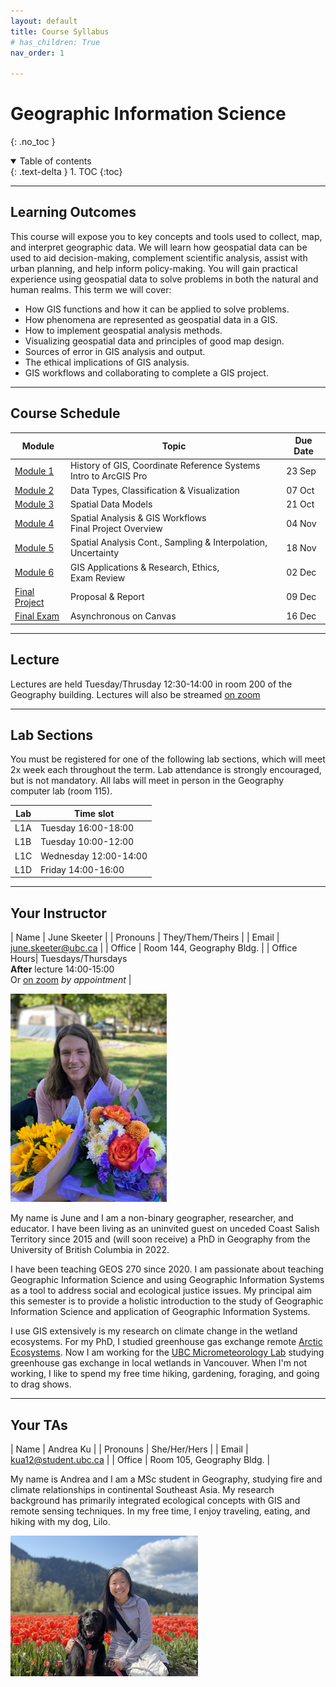 ```yaml
---
layout: default
title: Course Syllabus
# has_children: True
nav_order: 1

---
```


# Geographic Information Science
{: .no_toc }

<details open markdown="block">
  <summary>
    Table of contents
  </summary>
  {: .text-delta }
1. TOC
{:toc}
</details>

---

## Learning Outcomes

This course will expose you to key concepts and tools used to collect, map, and interpret geographic data.  We will learn how geospatial data can be used to aid decision-making, complement scientific analysis, assist with urban planning, and help inform policy-making.  You will gain practical experience using geospatial data to solve problems in both the natural and human realms.  This term we will cover:

* How GIS functions and how it can be applied to solve problems.
* How phenomena are represented as geospatial data in a GIS.
* How to implement geospatial analysis methods.
* Visualizing geospatial data and principles of good map design. 
* Sources of error in GIS analysis and output.
* The ethical implications of GIS analysis.
* GIS workflows and collaborating to complete a GIS project.

---

## Course Schedule

|                         Module                         |                                Topic                                |Due Date|
|--------------------------------------------------------|---------------------------------------------------------------------|--------|
|[Module 1](https://geos270.github.io/Module1/)          |History of GIS, Coordinate Reference Systems <br> Intro to ArcGIS Pro|23 Sep  |
|[Module 2](https://geos270.github.io/Module2/)          |Data Types, Classification & Visualization                           |07 Oct  |
|[Module 3](https://geos270.github.io/Module3/)          |Spatial Data Models                                                  |21 Oct  |
|[Module 4](https://geos270.github.io/Module4/)          |Spatial Analysis & GIS Workflows <br> Final Project Overview         |04 Nov  |
|[Module 5](https://geos270.github.io/Module5/)          |Spatial Analysis Cont., Sampling & Interpolation, Uncertainty        |18 Nov  |
|[Module 6](https://geos270.github.io/Module6/)          |GIS Applications & Research, Ethics,<br> Exam Review                 |02 Dec  |
|[Final Project](https://geos270.github.io/FinalProject/)|Proposal & Report                                                    |09 Dec  |
|[Final Exam](docs/Overview.md/##final-exam)             |Asynchronous on Canvas                                               |16 Dec  |

---

## Lecture

Lectures are held Tuesday/Thrusday 12:30-14:00 in room 200 of the Geography building.  Lectures will also be streamed [on zoom](https://ubc.zoom.us/j/68713181849?pwd=SThIWUkvVTVtbkpwME11c1NDYlFVZz09)

---

## Lab Sections


You must be registered for one of the following lab sections, which will meet 2x week each throughout the term.  Lab attendance is strongly encouraged, but is not mandatory.  All labs will meet in person in the Geography computer lab (room 115).

|Lab |   Time slot            |
|----|------------------------|
|L1A |Tuesday 16:00-18:00     |
|L1B |Tuesday 10:00-12:00     |
|L1C |Wednesday 12:00-14:00   |
|L1D |Friday 14:00-16:00      |

---

## Your Instructor

| Name | June Skeeter |
| Pronouns | They/Them/Theirs |
| Email | june.skeeter@ubc.ca |
| Office | Room 144, Geography Bldg. |
| Office Hours| Tuesdays/Thursdays<br>**After** lecture 14:00-15:00 <br> Or [on zoom](https://ubc.zoom.us/j/66359522453?pwd=ZzZUMzV3NVY1V3pzcmYzZFBadW93UT09) *by appointment* |

<img src="docs/images/June.jpg" alt="missing" class="inline" width="250"/>

My name is June and I am a non-binary geographer, researcher, and educator.  I have been living as an uninvited guest on unceded Coast Salish Territory since 2015 and (will soon receive) a PhD in Geography from the University of British Columbia in 2022.

I have been teaching GEOS 270 since 2020.  I am passionate about teaching Geographic Information Science and using Geographic Information Systems as a tool to address social and ecological justice issues.  My principal aim this semester is to provide a holistic introduction to the study of Geographic Information Science and application of Geographic Information Systems.

I use GIS extensively is my research on climate change in the wetland ecosystems.  For my PhD, I studied greenhouse gas exchange remote [Arctic Ecosystems](https://cdnsciencepub.com/doi/full/10.1139/as-2021-0034).  Now I am working for the [UBC Micrometeorology Lab](https://blogs.ubc.ca/saraknox/) studying greenhouse gas exchange in local wetlands in Vancouver.  When I'm not working, I like to spend my free time hiking, gardening, foraging, and going to drag shows.  



---

## Your TAs

| Name | Andrea Ku |
| Pronouns | She/Her/Hers |
| Email | kua12@student.ubc.ca |
| Office | Room 105, Geography Bldg. |


My name is Andrea and I am a MSc student in Geography, studying fire and climate relationships in continental Southeast Asia. My research background has primarily integrated ecological concepts with GIS and remote sensing techniques. In my free time, I enjoy traveling, eating, and hiking with my dog, Lilo.

<img src="docs/images/Andrea.jpg" alt="hi" class="inline" width="300"/>
